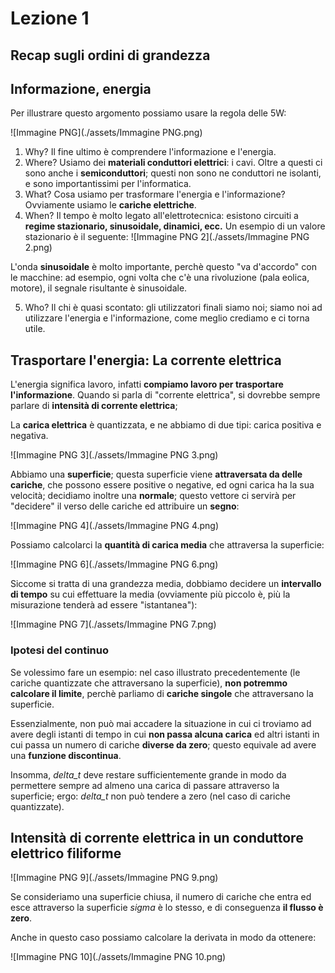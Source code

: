 # Lezione 1

## Recap sugli ordini di grandezza

## Informazione, energia

Per illustrare questo argomento possiamo usare la regola delle 5W:

![Immagine PNG](./assets/Immagine PNG.png)

1. Why?
   Il fine ultimo è comprendere l'informazione e l'energia.
2. Where?
   Usiamo dei **materiali conduttori elettrici**: i cavi. Oltre a questi ci sono anche i **semiconduttori**; questi non sono ne conduttori ne isolanti, e sono importantissimi per l'informatica.
3. What?
   Cosa usiamo per trasformare l'energia e l'informazione?
   Ovviamente usiamo le **cariche elettriche**.
4. When?
   Il tempo è molto legato all'elettrotecnica: esistono circuiti a **regime stazionario, sinusoidale, dinamici, ecc.**
   Un esempio di un valore stazionario è il seguente:
   ![Immagine PNG 2](./assets/Immagine PNG 2.png)

L'onda **sinusoidale** è molto importante, perchè questo "va d'accordo" con le macchine: ad esempio, ogni volta che c'è una rivoluzione (pala eolica, motore), il segnale risultante è sinusoidale.

5. Who?
   Il chi è quasi scontato: gli utilizzatori finali siamo noi; siamo noi ad utilizzare l'energia e l'informazione, come meglio crediamo e ci torna utile.

## Trasportare l'energia: La corrente elettrica

L'energia significa lavoro, infatti **compiamo lavoro per trasportare l'informazione**. Quando si parla di "corrente elettrica", si dovrebbe sempre parlare di **intensità di corrente elettrica**;

La **carica elettrica** è quantizzata, e ne abbiamo di due tipi: carica positiva e negativa.

![Immagine PNG 3](./assets/Immagine PNG 3.png)

Abbiamo una **superficie**; questa superficie viene **attraversata da delle cariche**, che possono essere positive o negative, ed ogni carica ha la sua velocità; decidiamo inoltre una **normale**; questo vettore ci servirà per "decidere" il verso delle cariche ed attribuire un **segno**:

![Immagine PNG 4](./assets/Immagine PNG 4.png)

Possiamo calcolarci la **quantità di carica media** che attraversa la superficie:

![Immagine PNG 6](./assets/Immagine PNG 6.png)

Siccome si tratta di una grandezza media, dobbiamo decidere un **intervallo di tempo** su cui effettuare la media (ovviamente più piccolo è, più la misurazione tenderà ad essere "istantanea"):

![Immagine PNG 7](./assets/Immagine PNG 7.png)

### Ipotesi del continuo

Se volessimo fare un esempio: nel caso illustrato precedentemente (le cariche quantizzate che attraversano la superficie), **non potremmo calcolare il limite**, perchè parliamo di **cariche singole** che attraversano la superficie.

Essenzialmente, non può mai accadere la situazione in cui ci troviamo ad avere degli istanti di tempo in cui **non passa alcuna carica** ed altri istanti in cui passa un numero di cariche **diverse da zero**; questo equivale ad avere una **funzione discontinua**.

Insomma, *delta_t* deve restare sufficientemente grande in modo da permettere sempre ad almeno una carica di passare attraverso la superficie; ergo: *delta_t* non può tendere a zero (nel caso di cariche quantizzate).

## Intensità di corrente elettrica in un conduttore elettrico filiforme

![Immagine PNG 9](./assets/Immagine PNG 9.png)

Se consideriamo una superficie chiusa, il numero di cariche che entra ed esce attraverso la  superficie *sigma* è lo stesso, e di conseguenza **il flusso è zero**.

Anche in questo caso possiamo calcolare la derivata in modo da ottenere:

![Immagine PNG 10](./assets/Immagine PNG 10.png)